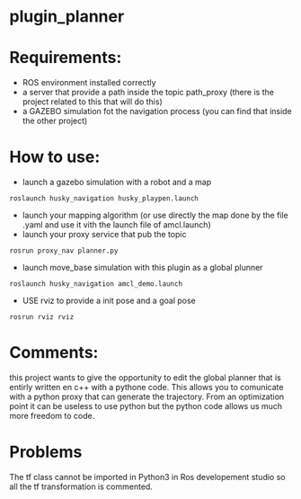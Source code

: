 # plugin_planner
Requirements: 
=======
- ROS environment installed correctly
- a server that provide a path inside the topic path_proxy (there is the project related to this that will do this)
- a GAZEBO simulation fot the navigation process (you can find that inside the other project) 

# How to use:
- launch a gazebo simulation with a robot and a map
```
roslaunch husky_navigation husky_playpen.launch
```
- launch your mapping algorithm (or use directly the map done by the file .yaml and use it vith the launch file of amcl.launch)
- launch your proxy service that pub the topic 
```
rosrun proxy_nav planner.py
```
- launch move_base simulation with this plugin as a global plunner 
```
roslaunch husky_navigation amcl_demo.launch
```
- USE rviz to provide a init pose and a goal pose
```
rosrun rviz rviz
```
# Comments:
this project wants to give the opportunity to edit the global planner that is entirly written en c++ with a pythone code.
This allows you to comunicate with a python proxy that can generate the trajectory.
From an optimization point it can be useless to use python but the python code allows us much more freedom to code.

# Problems 
The tf class cannot be imported in Python3 in Ros developement studio so all the tf transformation is commented.
